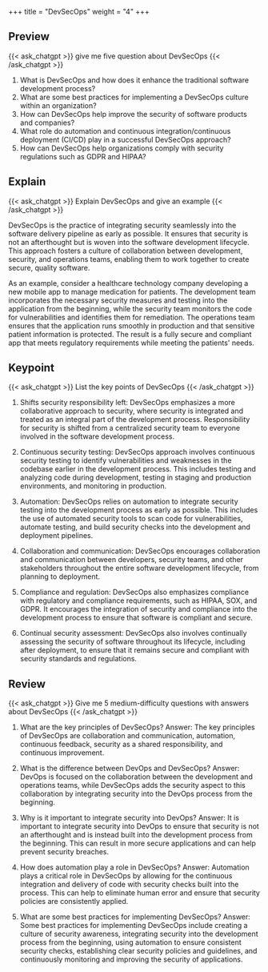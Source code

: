 +++
title = "DevSecOps"
weight = "4"
+++
## Preview
{{< ask_chatgpt >}}
give me five question about DevSecOps
{{< /ask_chatgpt >}}



1. What is DevSecOps and how does it enhance the traditional software development process?
2. What are some best practices for implementing a DevSecOps culture within an organization?
3. How can DevSecOps help improve the security of software products and companies?
4. What role do automation and continuous integration/continuous deployment (CI/CD) play in a successful DevSecOps approach?
5. How can DevSecOps help organizations comply with security regulations such as GDPR and HIPAA?   

## Explain
{{< ask_chatgpt >}}
Explain DevSecOps and give an example
{{< /ask_chatgpt >}}



DevSecOps is the practice of integrating security seamlessly into the software delivery pipeline as early as possible. It ensures that security is not an afterthought but is woven into the software development lifecycle. This approach fosters a culture of collaboration between development, security, and operations teams, enabling them to work together to create secure, quality software.

As an example, consider a healthcare technology company developing a new mobile app to manage medication for patients. The development team incorporates the necessary security measures and testing into the application from the beginning, while the security team monitors the code for vulnerabilities and identifies them for remediation. The operations team ensures that the application runs smoothly in production and that sensitive patient information is protected. The result is a fully secure and compliant app that meets regulatory requirements while meeting the patients' needs.   

## Keypoint
{{< ask_chatgpt >}}
List the key points of DevSecOps
{{< /ask_chatgpt >}}



1. Shifts security responsibility left: DevSecOps emphasizes a more collaborative approach to security, where security is integrated and treated as an integral part of the development process. Responsibility for security is shifted from a centralized security team to everyone involved in the software development process.

2. Continuous security testing: DevSecOps approach involves continuous security testing to identify vulnerabilities and weaknesses in the codebase earlier in the development process. This includes testing and analyzing code during development, testing in staging and production environments, and monitoring in production.

3. Automation: DevSecOps relies on automation to integrate security testing into the development process as early as possible. This includes the use of automated security tools to scan code for vulnerabilities, automate testing, and build security checks into the development and deployment pipelines.

4. Collaboration and communication: DevSecOps encourages collaboration and communication between developers, security teams, and other stakeholders throughout the entire software development lifecycle, from planning to deployment.

5. Compliance and regulation: DevSecOps also emphasizes compliance with regulatory and compliance requirements, such as HIPAA, SOX, and GDPR. It encourages the integration of security and compliance into the development process to ensure that software is compliant and secure.

6. Continual security assessment: DevSecOps also involves continually assessing the security of software throughout its lifecycle, including after deployment, to ensure that it remains secure and compliant with security standards and regulations.   

## Review
{{< ask_chatgpt >}}
Give me 5 medium-difficulty questions with answers about DevSecOps
{{< /ask_chatgpt >}}



1. What are the key principles of DevSecOps?
Answer: The key principles of DevSecOps are collaboration and communication, automation, continuous feedback, security as a shared responsibility, and continuous improvement.

2. What is the difference between DevOps and DevSecOps?
Answer: DevOps is focused on the collaboration between the development and operations teams, while DevSecOps adds the security aspect to this collaboration by integrating security into the DevOps process from the beginning.

3. Why is it important to integrate security into DevOps?
Answer: It is important to integrate security into DevOps to ensure that security is not an afterthought and is instead built into the development process from the beginning. This can result in more secure applications and can help prevent security breaches.

4. How does automation play a role in DevSecOps?
Answer: Automation plays a critical role in DevSecOps by allowing for the continuous integration and delivery of code with security checks built into the process. This can help to eliminate human error and ensure that security policies are consistently applied.

5. What are some best practices for implementing DevSecOps?
Answer: Some best practices for implementing DevSecOps include creating a culture of security awareness, integrating security into the development process from the beginning, using automation to ensure consistent security checks, establishing clear security policies and guidelines, and continuously monitoring and improving the security of applications.   

